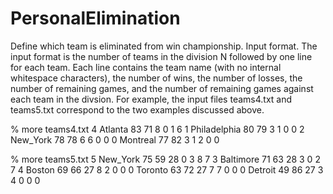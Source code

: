 PersonalElimination
===================

Define which team is eliminated from win championship.
Input format.   The input format is the number of teams in the division N followed by one line for each team. Each line contains the team name (with no internal whitespace characters), the number of wins, the number of losses, the number of remaining games, and the number of remaining games against each team in the divsion. For example, the input files teams4.txt and teams5.txt correspond to the two examples discussed above.

% more teams4.txt
4
Atlanta       83 71  8  0 1 6 1
Philadelphia  80 79  3  1 0 0 2
New_York      78 78  6  6 0 0 0
Montreal      77 82  3  1 2 0 0

% more teams5.txt
5
New_York    75 59 28   0 3 8 7 3
Baltimore   71 63 28   3 0 2 7 4
Boston      69 66 27   8 2 0 0 0
Toronto     63 72 27   7 7 0 0 0
Detroit     49 86 27   3 4 0 0 0
